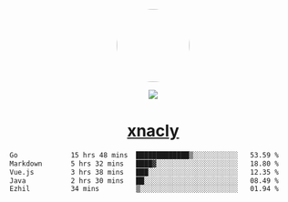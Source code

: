 <p align="center">
  <img style="border-radius: 100px" width="128" height="128" src="https://avatars.githubusercontent.com/u/47723417?v=4"/>
</p>
<p align="center">
  <img src="https://komarev.com/ghpvc/?username=xnacly&&style=flat-square"/>
</p>

<h1 align="center"><a href="https://xnacly.me"> xnacly</a> </h1>

<!--START_SECTION:waka-->

```txt
Go             15 hrs 48 mins  █████████████▒░░░░░░░░░░░   53.59 %
Markdown       5 hrs 32 mins   ████▓░░░░░░░░░░░░░░░░░░░░   18.80 %
Vue.js         3 hrs 38 mins   ███░░░░░░░░░░░░░░░░░░░░░░   12.35 %
Java           2 hrs 30 mins   ██░░░░░░░░░░░░░░░░░░░░░░░   08.49 %
Ezhil          34 mins         ▒░░░░░░░░░░░░░░░░░░░░░░░░   01.94 %
```

<!--END_SECTION:waka-->
